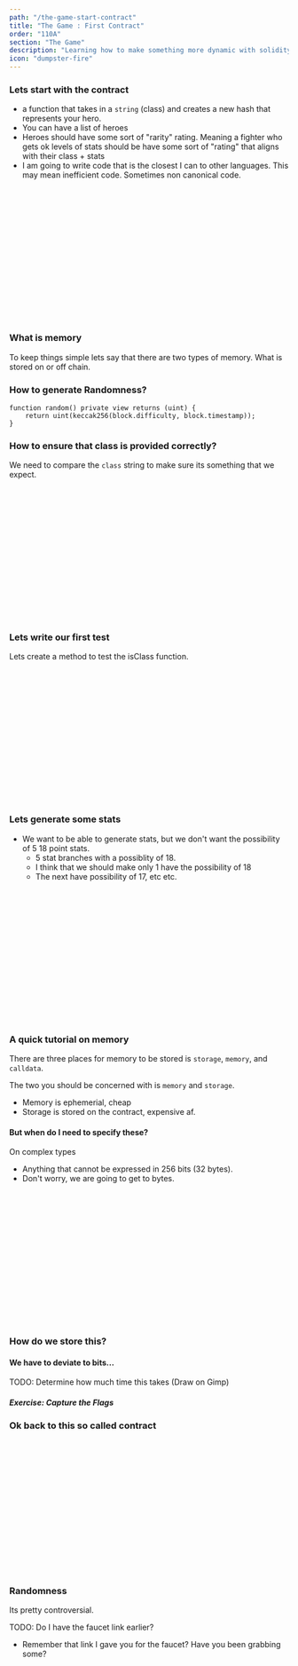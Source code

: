 ```yaml
---
path: "/the-game-start-contract"
title: "The Game : First Contract"
order: "110A"
section: "The Game"
description: "Learning how to make something more dynamic with solidity"
icon: "dumpster-fire"
---
```


### Lets start with the contract
* a function that takes in a `string` (class) and creates a new hash that
  represents your hero.
* You can have a list of heroes
* Heroes should have some sort of "rarity" rating.  Meaning a fighter who gets
  ok levels of stats should be have some sort of "rating" that aligns with
  their class + stats
* I am going to write code that is the closest I can to other languages.  This
  may mean inefficient code.  Sometimes non canonical code.

<br />
<br />
<br />
<br />
<br />
<br />
<br />
<br />
<br />
<br />
<br />
<br />
<br />
<br />

### What is memory
To keep things simple lets say that there are two types of memory.  What is
stored on or off chain.

### How to generate Randomness?
```
function random() private view returns (uint) {
    return uint(keccak256(block.difficulty, block.timestamp));
}
```

### How to ensure that class is provided correctly?
We need to compare the `class` string to make sure its something that we expect.

<br />
<br />
<br />
<br />
<br />
<br />
<br />
<br />
<br />
<br />
<br />
<br />
<br />
<br />

### Lets write our first test
Lets create a method to test the isClass function.

<br />
<br />
<br />
<br />
<br />
<br />
<br />
<br />
<br />
<br />
<br />
<br />
<br />
<br />

### Lets generate some stats
* We want to be able to generate stats, but we don't want the possibility of 5
  18 point stats.
  * 5 stat branches with a possiblity of 18.
  * I think that we should make only 1 have the possibility of 18
  * The next have possibility of 17, etc etc.

<br />
<br />
<br />
<br />
<br />
<br />
<br />
<br />
<br />
<br />
<br />
<br />
<br />
<br />


### A quick tutorial on memory
There are three places for memory to be stored is `storage`, `memory`, and
`calldata`. <br />

The two you should be concerned with is `memory` and `storage`.
* Memory is ephemerial, cheap
* Storage is stored on the contract, expensive af.

#### But when do I need to specify these?
On complex types
* Anything that cannot be expressed in 256 bits (32 bytes).
* Don't worry, we are going to get to bytes.

<br />
<br />
<br />
<br />
<br />
<br />
<br />
<br />
<br />
<br />
<br />
<br />
<br />
<br />

### How do we store this?
#### We have to deviate to bits...
TODO: Determine how much time this takes
(Draw on Gimp)

##### Exercise: Capture the Flags

### Ok back to this so called contract

<br />
<br />
<br />
<br />
<br />
<br />
<br />
<br />
<br />
<br />
<br />
<br />
<br />
<br />

### Randomness
Its pretty controversial.

TODO: Do I have the faucet link earlier?
* Remember that link I gave you for the faucet?  Have you been grabbing some?

<br />
<br />
<br />
<br />
<br />
<br />
<br />
<br />
<br />
<br />
<br />
<br />
<br />
<br />

